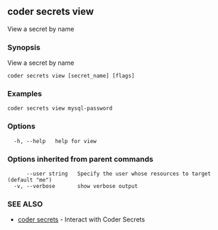 ## coder secrets view

View a secret by name

### Synopsis

View a secret by name

```
coder secrets view [secret_name] [flags]
```

### Examples

```
coder secrets view mysql-password
```

### Options

```
  -h, --help   help for view
```

### Options inherited from parent commands

```
      --user string   Specify the user whose resources to target (default "me")
  -v, --verbose       show verbose output
```

### SEE ALSO

* [coder secrets](coder_secrets.md)	 - Interact with Coder Secrets

